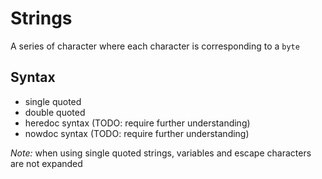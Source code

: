 
# Strings  

A series of character where each character is corresponding to a `byte`  

## Syntax  

- single quoted  
- double quoted  
- heredoc syntax (TODO: require further understanding)
- nowdoc syntax (TODO: require further understanding)  

*Note:* when using single quoted strings, variables and escape characters are not expanded  

